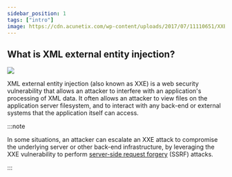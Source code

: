 ```yaml
---
sidebar_position: 1
tags: ["intro"]
image: https://cdn.acunetix.com/wp-content/uploads/2017/07/11110651/XXE_600x315.png
---
```


## What is XML external entity injection?

![](https://cdn.acunetix.com/wp-content/uploads/2017/07/11110651/XXE_600x315.png)

XML external entity injection (also known as XXE) is a web security vulnerability that allows an attacker to interfere with an application's processing of XML data. It often allows an attacker to view files on the application server filesystem, and to interact with any back-end or external systems that the application itself can access.

:::note

In some situations, an attacker can escalate an XXE attack to compromise the underlying server or other back-end infrastructure, by leveraging the XXE vulnerability to perform [server-side request forgery](https://portswigger.net/web-security/ssrf) (SSRF) attacks.

:::
